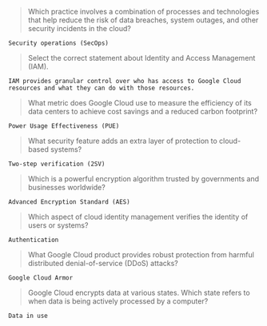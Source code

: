 > Which practice involves a combination of processes and technologies that help reduce the risk of data breaches, system outages, and other security incidents in the cloud?
```
Security operations (SecOps)
```

> Select the correct statement about Identity and Access Management (IAM).
```
IAM provides granular control over who has access to Google Cloud resources and what they can do with those resources.
```

> What metric does Google Cloud use to measure the efficiency of its data centers to achieve cost savings and a reduced carbon footprint?
```
Power Usage Effectiveness (PUE)
```

> What security feature adds an extra layer of protection to cloud-based systems?
```
Two-step verification (2SV)
```

> Which is a powerful encryption algorithm trusted by governments and businesses worldwide?
```
Advanced Encryption Standard (AES)
```

> Which aspect of cloud identity management verifies the identity of users or systems?
```
Authentication
```

> What Google Cloud product provides robust protection from harmful distributed denial-of-service (DDoS) attacks?
```
Google Cloud Armor
```

> Google Cloud encrypts data at various states. Which state refers to when data is being actively processed by a computer?
```
Data in use
```
